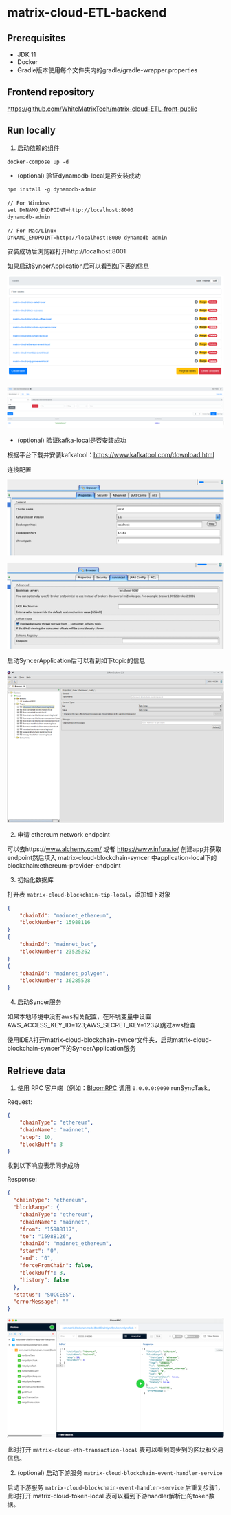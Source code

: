 # matrix-cloud-ETL-backend

## Prerequisites

- JDK 11
- Docker
- Gradle版本使用每个文件夹内的gradle/gradle-wrapper.properties

## Frontend repository

https://github.com/WhiteMatrixTech/matrix-cloud-ETL-front-public

## Run locally

1. 启动依赖的组件

```
docker-compose up -d
```

- (optional) 验证dynamodb-local是否安装成功

```
npm install -g dynamodb-admin

// For Windows
set DYNAMO_ENDPOINT=http://localhost:8000
dynamodb-admin

// For Mac/Linux
DYNAMO_ENDPOINT=http://localhost:8000 dynamodb-admin
```

安装成功后浏览器打开http://localhost:8001

如果启动SyncerApplication后可以看到如下表的信息

![](dynamodb-admin.png)

![](matrix-cloud-blockchain-tip-local.png)

- (optional) 验证kafka-local是否安装成功

根据平台下载并安装kafkatool：https://www.kafkatool.com/download.html

连接配置

![](kafka-viewer-config1.png)

![](kafka-viewer-config2.png)

启动SyncerApplication后可以看到如下topic的信息

![](kafka-viewer.png)

2. 申请 ethereum network endpoint

可以去https://www.alchemy.com/ 或者 https://www.infura.io/ 创建app并获取endpoint然后填入
matrix-cloud-blockchain-syncer 中application-local下的blockchain:ethereum-provider-endpoint

3. 初始化数据库

打开表 `matrix-cloud-blockchain-tip-local`，添加如下对象

``` json
{
    "chainId": "mainnet_ethereum",
    "blockNumber": 15988116
}
{
    "chainId": "mainnet_bsc",
    "blockNumber": 23525262
}
{
    "chainId": "mainnet_polygon",
    "blockNumber": 36285528
}
```

4. 启动Syncer服务

如果本地环境中没有aws相关配置，在环境变量中设置AWS_ACCESS_KEY_ID=123;AWS_SECRET_KEY=123以跳过aws检查

使用IDEA打开matrix-cloud-blockchain-syncer文件夹，启动matrix-cloud-blockchain-syncer下的SyncerApplication服务

## Retrieve data

1. 使用 RPC 客户端（例如：[BloomRPC](https://github.com/bloomrpc/bloomrpc) 调用 `0.0.0.0:9090` runSyncTask。

Request:
``` json
{
    "chainType": "ethereum", 
    "chainName": "mainnet", 
    "step": 10,
    "blockBuff": 3
}
```
收到以下响应表示同步成功

Response:
``` json
{
  "chainType": "ethereum",
  "blockRange": {
    "chainType": "ethereum",
    "chainName": "mainnet",
    "from": "15988117",
    "to": "15988126",
    "chainId": "mainnet_ethereum",
    "start": "0",
    "end": "0",
    "forceFromChain": false,
    "blockBuff": 3,
    "history": false
  },
  "status": "SUCCESS",
  "errorMessage": ""
}
```

![](bloomRPC.png)

此时打开 `matrix-cloud-eth-transaction-local` 表可以看到同步到的区块和交易信息。

2. (optional) 启动下游服务 `matrix-cloud-blockchain-event-handler-service`

启动下游服务 `matrix-cloud-blockchain-event-handler-service` 后重复步骤1，此时打开 matrix-cloud-token-local 表可以看到下游handler解析出的token数据。